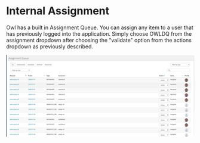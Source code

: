 # Internal Assignment

Owl has a built in Assignment Queue. You can assign any item to a user that has previously logged into the application. Simply choose OWLDQ from the assignment dropdown after choosing the "validate" option from the actions dropdown as previously described.

![](<../../.gitbook/assets/Screen Shot 2020-07-07 at 5.08.15 AM.png>)
